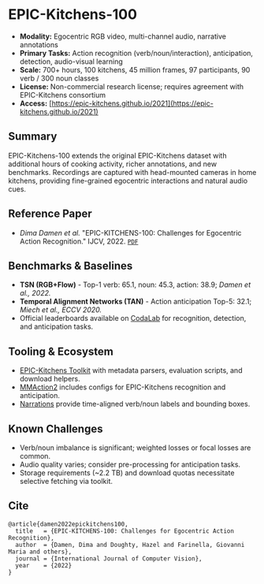 # EPIC-Kitchens-100

- **Modality:** Egocentric RGB video, multi-channel audio, narrative annotations
- **Primary Tasks:** Action recognition (verb/noun/interaction), anticipation, detection, audio-visual learning
- **Scale:** 700+ hours, 100 kitchens, 45 million frames, 97 participants, 90 verb / 300 noun classes
- **License:** Non-commercial research license; requires agreement with EPIC-Kitchens consortium
- **Access:** [https://epic-kitchens.github.io/2021](https://epic-kitchens.github.io/2021)

## Summary
EPIC-Kitchens-100 extends the original EPIC-Kitchens dataset with additional hours of cooking activity, richer annotations, and new benchmarks. Recordings are captured with head-mounted cameras in home kitchens, providing fine-grained egocentric interactions and natural audio cues.

## Reference Paper
- *Dima Damen et al.* "EPIC-KITCHENS-100: Challenges for Egocentric Action Recognition." IJCV, 2022. [`PDF`](https://arxiv.org/abs/2006.13256)

## Benchmarks & Baselines
- **TSN (RGB+Flow)** - Top-1 verb: 65.1, noun: 45.3, action: 38.9; *Damen et al., 2022.*
- **Temporal Alignment Networks (TAN)** - Action anticipation Top-5: 32.1; *Miech et al., ECCV 2020.*
- Official leaderboards available on [CodaLab](https://competitions.codalab.org/competitions/26924) for recognition, detection, and anticipation tasks.

## Tooling & Ecosystem
- [EPIC-Kitchens Toolkit](https://github.com/epic-kitchens/epic-kitchens-toolkit) with metadata parsers, evaluation scripts, and download helpers.
- [MMAction2](https://github.com/open-mmlab/mmaction2) includes configs for EPIC-Kitchens recognition and anticipation.
- [Narrations](https://github.com/epic-kitchens/annotations) provide time-aligned verb/noun labels and bounding boxes.

## Known Challenges
- Verb/noun imbalance is significant; weighted losses or focal losses are common.
- Audio quality varies; consider pre-processing for anticipation tasks.
- Storage requirements (~2.2 TB) and download quotas necessitate selective fetching via toolkit.

## Cite
```
@article{damen2022epickitchens100,
  title   = {EPIC-KITCHENS-100: Challenges for Egocentric Action Recognition},
  author  = {Damen, Dima and Doughty, Hazel and Farinella, Giovanni Maria and others},
  journal = {International Journal of Computer Vision},
  year    = {2022}
}
```
